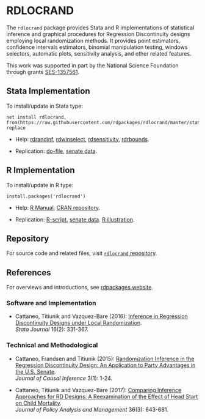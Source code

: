 # RDLOCRAND

The `rdlocrand` package provides Stata and R implementations of statistical inference and graphical procedures for Regression Discontinuity designs employing local randomization methods. It provides point estimators, confidence intervals estimators, binomial manipulation testing, windows selectors, automatic plots, sensitivity analysis, and other related features.

This work was supported in part by the National Science Foundation through grants [SES-1357561](https://www.nsf.gov/awardsearch/showAward?AWD_ID=1357561).

## Stata Implementation

To install/update in Stata type:
```
net install rdlocrand, from(https://raw.githubusercontent.com/rdpackages/rdlocrand/master/stata) replace
```

- Help: [rdrandinf](https://raw.githubusercontent.com/rdpackages/rdlocrand/master/stata/rdrandinf.pdf), [rdwinselect](https://raw.githubusercontent.com/rdpackages/rdlocrand/master/stata/rdwinselect.pdf), [rdsensitivity](https://raw.githubusercontent.com/rdpackages/rdlocrand/master/stata/rdsensitivity.pdf), [rdrbounds](https://raw.githubusercontent.com/rdpackages/rdlocrand/master/stata/rdrbounds.pdf).

- Replication: [do-file](https://raw.githubusercontent.com/rdpackages/rdlocrand/master/stata/rdlocrand_illustration.do), [senate data](https://raw.githubusercontent.com/rdpackages/rdlocrand/master/stata/rdlocrand_senate.dta).

## R Implementation

To install/update in R type:
```
install.packages('rdlocrand')
```

- Help: [R Manual](https://cran.r-project.org/web/packages/rdlocrand/rdlocrand.pdf), [CRAN repository](https://cran.r-project.org/package=rdlocrand).

- Replication: [R-script](https://raw.githubusercontent.com/rdpackages/rdlocrand/master/R/rdlocrand_illustration.R), [senate data](R/rdlocrand_senate.csv). [R illustration](https://raw.githubusercontent.com/rdpackages/rdlocrand/master/R/rdlocrand_illustration.pdf).

## Repository

For source code and related files, visit [`rdlocrand` repository](https://github.com/rdpackages/rdlocrand/).

## References

For overviews and introductions, see [rdpackages website](https://rdpackages.github.io).

### Software and Implementation

- Cattaneo, Titiunik and Vazquez-Bare (2016): [Inference in Regression Discontinuity Designs under Local Randomization](https://rdpackages.github.io/references/Cattaneo-Titiunik-VazquezBare_2016_Stata.pdf).<br>
_Stata Journal_ 16(2): 331-367.

### Technical and Methodological

- Cattaneo, Frandsen and Titiunik (2015): [Randomization Inference in the Regression Discontinuity Design: An Application to Party Advantages in the U.S. Senate](https://rdpackages.github.io/references/Cattaneo-Frandsen-Titiunik_2015_JCI.pdf).<br>
_Journal of Causal Inference_ 3(1): 1-24.

- Cattaneo, Titiunik and Vazquez-Bare (2017): [Comparing Inference Approaches for RD Designs: A Reexamination of the Effect of Head Start on Child Mortality](https://rdpackages.github.io/references/Cattaneo-Titiunik-VazquezBare_2017_JPAM.pdf).<br>
_Journal of Policy Analysis and Management_ 36(3): 643-681.

<br><br>



